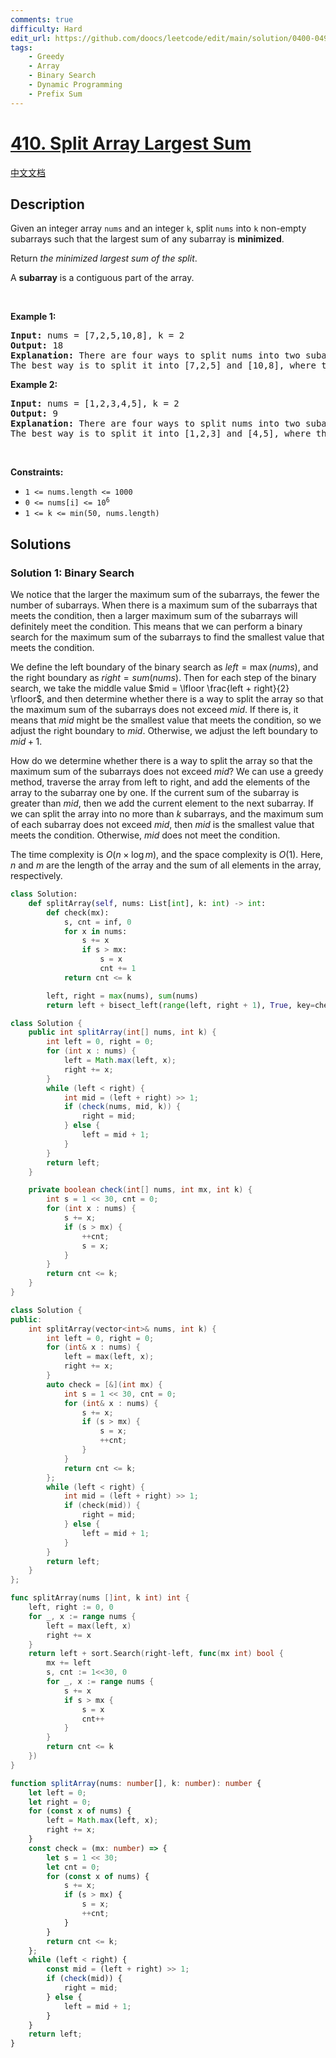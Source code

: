 ```yaml
---
comments: true
difficulty: Hard
edit_url: https://github.com/doocs/leetcode/edit/main/solution/0400-0499/0410.Split%20Array%20Largest%20Sum/README_EN.md
tags:
    - Greedy
    - Array
    - Binary Search
    - Dynamic Programming
    - Prefix Sum
---
```


<!-- problem:start -->

# [410. Split Array Largest Sum](https://leetcode.com/problems/split-array-largest-sum)

[中文文档](/solution/0400-0499/0410.Split%20Array%20Largest%20Sum/README.md)

## Description

<p>Given an integer array <code>nums</code> and an integer <code>k</code>, split <code>nums</code> into <code>k</code> non-empty subarrays such that the largest sum of any subarray is <strong>minimized</strong>.</p>

<p>Return <em>the minimized largest sum of the split</em>.</p>

<p>A <strong>subarray</strong> is a contiguous part of the array.</p>

<p>&nbsp;</p>
<p><strong class="example">Example 1:</strong></p>

<pre>
<strong>Input:</strong> nums = [7,2,5,10,8], k = 2
<strong>Output:</strong> 18
<strong>Explanation:</strong> There are four ways to split nums into two subarrays.
The best way is to split it into [7,2,5] and [10,8], where the largest sum among the two subarrays is only 18.
</pre>

<p><strong class="example">Example 2:</strong></p>

<pre>
<strong>Input:</strong> nums = [1,2,3,4,5], k = 2
<strong>Output:</strong> 9
<strong>Explanation:</strong> There are four ways to split nums into two subarrays.
The best way is to split it into [1,2,3] and [4,5], where the largest sum among the two subarrays is only 9.
</pre>

<p>&nbsp;</p>
<p><strong>Constraints:</strong></p>

<ul>
	<li><code>1 &lt;= nums.length &lt;= 1000</code></li>
	<li><code>0 &lt;= nums[i] &lt;= 10<sup>6</sup></code></li>
	<li><code>1 &lt;= k &lt;= min(50, nums.length)</code></li>
</ul>

## Solutions

<!-- solution:start -->

### Solution 1: Binary Search

We notice that the larger the maximum sum of the subarrays, the fewer the number of subarrays. When there is a maximum sum of the subarrays that meets the condition, then a larger maximum sum of the subarrays will definitely meet the condition. This means that we can perform a binary search for the maximum sum of the subarrays to find the smallest value that meets the condition.

We define the left boundary of the binary search as $left = \max(nums)$, and the right boundary as $right = sum(nums)$. Then for each step of the binary search, we take the middle value $mid = \lfloor \frac{left + right}{2} \rfloor$, and then determine whether there is a way to split the array so that the maximum sum of the subarrays does not exceed $mid$. If there is, it means that $mid$ might be the smallest value that meets the condition, so we adjust the right boundary to $mid$. Otherwise, we adjust the left boundary to $mid + 1$.

How do we determine whether there is a way to split the array so that the maximum sum of the subarrays does not exceed $mid$? We can use a greedy method, traverse the array from left to right, and add the elements of the array to the subarray one by one. If the current sum of the subarray is greater than $mid$, then we add the current element to the next subarray. If we can split the array into no more than $k$ subarrays, and the maximum sum of each subarray does not exceed $mid$, then $mid$ is the smallest value that meets the condition. Otherwise, $mid$ does not meet the condition.

The time complexity is $O(n \times \log m)$, and the space complexity is $O(1)$. Here, $n$ and $m$ are the length of the array and the sum of all elements in the array, respectively.

<!-- tabs:start -->

```python
class Solution:
    def splitArray(self, nums: List[int], k: int) -> int:
        def check(mx):
            s, cnt = inf, 0
            for x in nums:
                s += x
                if s > mx:
                    s = x
                    cnt += 1
            return cnt <= k

        left, right = max(nums), sum(nums)
        return left + bisect_left(range(left, right + 1), True, key=check)
```

```java
class Solution {
    public int splitArray(int[] nums, int k) {
        int left = 0, right = 0;
        for (int x : nums) {
            left = Math.max(left, x);
            right += x;
        }
        while (left < right) {
            int mid = (left + right) >> 1;
            if (check(nums, mid, k)) {
                right = mid;
            } else {
                left = mid + 1;
            }
        }
        return left;
    }

    private boolean check(int[] nums, int mx, int k) {
        int s = 1 << 30, cnt = 0;
        for (int x : nums) {
            s += x;
            if (s > mx) {
                ++cnt;
                s = x;
            }
        }
        return cnt <= k;
    }
}
```

```cpp
class Solution {
public:
    int splitArray(vector<int>& nums, int k) {
        int left = 0, right = 0;
        for (int& x : nums) {
            left = max(left, x);
            right += x;
        }
        auto check = [&](int mx) {
            int s = 1 << 30, cnt = 0;
            for (int& x : nums) {
                s += x;
                if (s > mx) {
                    s = x;
                    ++cnt;
                }
            }
            return cnt <= k;
        };
        while (left < right) {
            int mid = (left + right) >> 1;
            if (check(mid)) {
                right = mid;
            } else {
                left = mid + 1;
            }
        }
        return left;
    }
};
```

```go
func splitArray(nums []int, k int) int {
	left, right := 0, 0
	for _, x := range nums {
		left = max(left, x)
		right += x
	}
	return left + sort.Search(right-left, func(mx int) bool {
		mx += left
		s, cnt := 1<<30, 0
		for _, x := range nums {
			s += x
			if s > mx {
				s = x
				cnt++
			}
		}
		return cnt <= k
	})
}
```

```ts
function splitArray(nums: number[], k: number): number {
    let left = 0;
    let right = 0;
    for (const x of nums) {
        left = Math.max(left, x);
        right += x;
    }
    const check = (mx: number) => {
        let s = 1 << 30;
        let cnt = 0;
        for (const x of nums) {
            s += x;
            if (s > mx) {
                s = x;
                ++cnt;
            }
        }
        return cnt <= k;
    };
    while (left < right) {
        const mid = (left + right) >> 1;
        if (check(mid)) {
            right = mid;
        } else {
            left = mid + 1;
        }
    }
    return left;
}
```

<!-- tabs:end -->

<!-- solution:end -->

<!-- problem:end -->
